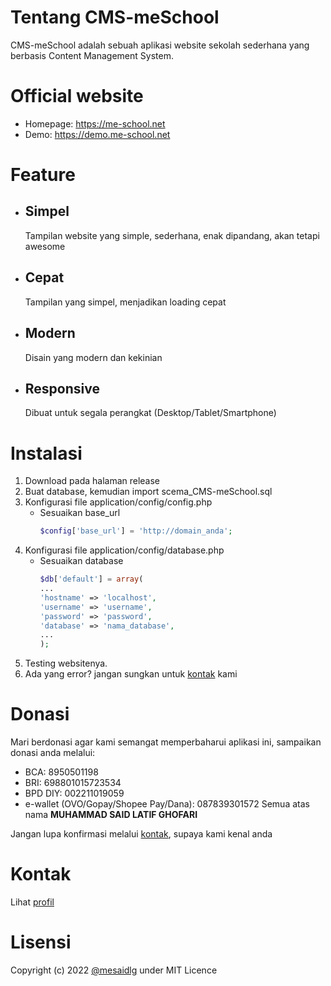 # Tentang CMS-meSchool
CMS-meSchool adalah sebuah aplikasi website sekolah sederhana yang berbasis Content Management System.

# Official website
* Homepage: https://me-school.net
* Demo: https://demo.me-school.net

# Feature
* ## Simpel

  Tampilan website yang simple, sederhana, enak dipandang, akan tetapi awesome

* ## Cepat

  Tampilan yang simpel, menjadikan loading cepat

* ## Modern

  Disain yang modern dan kekinian

* ## Responsive

  Dibuat untuk segala perangkat (Desktop/Tablet/Smartphone)

# Instalasi
1. Download pada halaman release
2. Buat database, kemudian import scema_CMS-meSchool.sql
3. Konfigurasi file application/config/config.php
    - Sesuaikan base_url
        ```php
        $config['base_url'] = 'http://domain_anda';
        ```
4. Konfigurasi file application/config/database.php
    - Sesuaikan database
        ```php
        $db['default'] = array(
        ...
        'hostname' => 'localhost',
        'username' => 'username',
        'password' => 'password',
        'database' => 'nama_database',
        ...
        );
        ```
5. Testing websitenya.
6. Ada yang error? jangan sungkan untuk [kontak](#kontak) kami

# Donasi
Mari berdonasi agar kami semangat memperbaharui aplikasi ini, sampaikan donasi anda melalui:

* BCA: 8950501198
* BRI: 698801015723534
* BPD DIY: 002211019059
* e-wallet (OVO/Gopay/Shopee Pay/Dana): 087839301572
Semua atas nama __MUHAMMAD SAID LATIF GHOFARI__

Jangan lupa konfirmasi melalui [kontak](#kontak), supaya kami kenal anda

# Kontak
Lihat [profil](https://github.com/mesaidlg)

# Lisensi
Copyright (c) 2022 [@mesaidlg](https://github.com/mesaidlg) under MIT Licence
